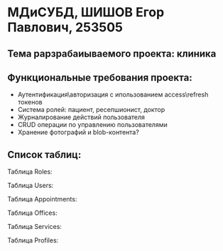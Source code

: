 # МДиСУБД, ШИШОВ Егор Павлович, 253505
## Тема рарзрабаиываемого проекта: клиника
## Функциональные требования проекта: 
- Аутентификация\авторизация с ипользованием access\refresh токенов
- Система ролей: пациент, ресепшионист, доктор
- Журналирование действий пользователя
- CRUD операции по управлению пользователями
- Хранение фотографий и blob-контента?

## Список таблиц: 
Таблица Roles:

Таблица Users:

Таблица Appointments:

Таблица Offices:

Таблица Services:

Таблица Profiles:
